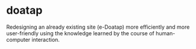 # doatap

Redesigning an already existing site (e-Doatap) more efficiently  and more user-friendly using the knowledge learned by the course of human-computer interaction.
